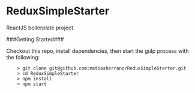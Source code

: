 # ReduxSimpleStarter

ReactJS boilerplate project.

###Getting Started###

Checkout this repo, install dependencies, then start the gulp process with the following:

```
	> git clone git@github.com:matiasherranz/ReduxSimpleStarter.git
	> cd ReduxSimpleStarter
	> npm install
	> npm start
```
